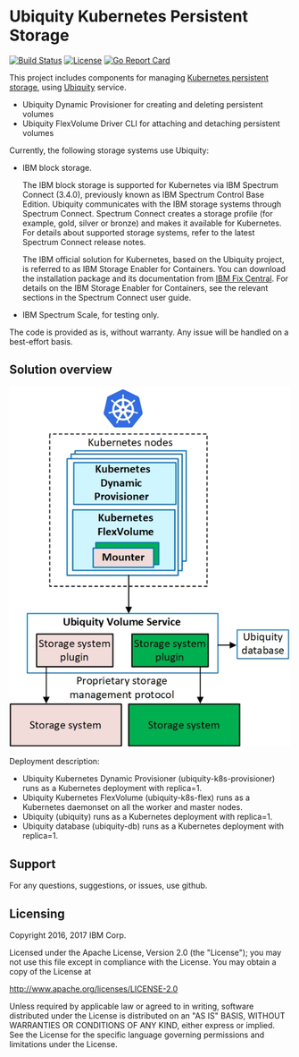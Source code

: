 # Ubiquity Kubernetes Persistent Storage
[![Build Status](https://travis-ci.org/IBM/ubiquity-k8s.svg?branch=master)](https://travis-ci.org/IBM/ubiquity-k8s)
[![License](https://img.shields.io/badge/license-Apache--2.0-blue.svg)](http://www.apache.org/licenses/LICENSE-2.0)
[![Go Report Card](https://goreportcard.com/badge/github.com/IBM/ubiquity-k8s)](https://goreportcard.com/report/github.com/IBM/ubiquity-k8s)

This project includes components for managing [Kubernetes persistent storage](https://kubernetes.io/docs/concepts/storage/persistent-volumes), using [Ubiquity](https://github.com/IBM/ubiquity) service.
- Ubiquity Dynamic Provisioner for creating and deleting persistent volumes
- Ubiquity FlexVolume Driver CLI for attaching and detaching persistent volumes

Currently, the following storage systems use Ubiquity:
* IBM block storage.

   The IBM block storage is supported for Kubernetes via IBM Spectrum Connect (3.4.0), previously known as IBM Spectrum Control Base Edition. Ubiquity communicates with the IBM storage systems through Spectrum Connect. Spectrum Connect creates a storage profile (for example, gold, silver or bronze) and makes it available for Kubernetes. For details about supported storage systems, refer to the latest Spectrum Connect release notes.
   
   The IBM official solution for Kubernetes, based on the Ubiquity project, is referred to as IBM Storage Enabler for Containers. You can download the installation package and its documentation from [IBM Fix Central](https://www.ibm.com/support/fixcentral/swg/selectFixes?parent=Software%2Bdefined%2Bstorage&product=ibm/StorageSoftware/IBM+Spectrum+Connect&release=All&platform=Linux&function=all). For details on the IBM Storage Enabler for Containers, see the relevant sections in the Spectrum Connect user guide.

* IBM Spectrum Scale, for testing only.

The code is provided as is, without warranty. Any issue will be handled on a best-effort basis.

## Solution overview

![Ubiquity Overview](images/ubiquity_architecture_draft_for_github.jpg)

Deployment description:
   *   Ubiquity Kubernetes Dynamic Provisioner (ubiquity-k8s-provisioner) runs as a Kubernetes deployment with replica=1.
   *   Ubiquity Kubernetes FlexVolume (ubiquity-k8s-flex) runs as a Kubernetes daemonset on all the worker and master nodes.
   *   Ubiquity (ubiquity) runs as a Kubernetes deployment with replica=1.
   *   Ubiquity database (ubiquity-db) runs as a Kubernetes deployment with replica=1.

## Support
For any questions, suggestions, or issues, use github.

## Licensing

Copyright 2016, 2017 IBM Corp.

Licensed under the Apache License, Version 2.0 (the "License");
you may not use this file except in compliance with the License.
You may obtain a copy of the License at

http://www.apache.org/licenses/LICENSE-2.0

Unless required by applicable law or agreed to in writing, software
distributed under the License is distributed on an "AS IS" BASIS,
WITHOUT WARRANTIES OR CONDITIONS OF ANY KIND, either express or implied.
See the License for the specific language governing permissions and
limitations under the License.
